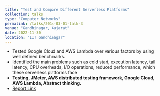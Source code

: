 ```yaml
---
title: "Test and Compare Different Serverless Platforms"
collection: talks
type: "Computer Networks"
permalink: /talks/2014-03-01-talk-3
venue: "Gandhinagar, Gujarat"
date: 2022-11-30
location: "IIT Gandhinagar"
---
```


- Tested Google Cloud and AWS Lambda over various factors by using well defined benchmarks.
- Identified the main problems such as cold start, execution latency, tail latency, CPU overheads, I/O operations, reduced performance, which these serverless platforms face
- **Testing, JMeter, AWS distributed testing framework, Google Cloud, AWS Lambda, Abstract thinking.**
- [Report Link](https://drive.google.com/file/d/1KJasGQdwlHaZO8vZ7qljz_4A_qFLUxQZ/view)
